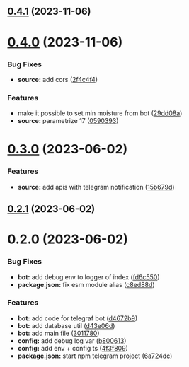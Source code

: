 

## [0.4.1](https://github.com/plant-a-seed/terre-backend/compare/0.4.0...0.4.1) (2023-11-06)

# [0.4.0](https://github.com/plant-a-seed/terre-backend/compare/0.3.0...0.4.0) (2023-11-06)


### Bug Fixes

* **source:** add cors ([2f4c4f4](https://github.com/plant-a-seed/terre-backend/commit/2f4c4f44776e048c2b3e72c5adc262a8bdfe2b23))


### Features

* make it possible to set min moisture from bot ([29dd08a](https://github.com/plant-a-seed/terre-backend/commit/29dd08aacb341a850a38f12e40253c446a3278f5))
* **source:** parametrize 17 ([0590393](https://github.com/plant-a-seed/terre-backend/commit/0590393a3e04c098b76e1893825cbc0b8c023213))

# [0.3.0](https://github.com/plant-a-seed/terre-backend/compare/0.2.1...0.3.0) (2023-06-02)


### Features

* **source:** add apis with telegram notification ([15b679d](https://github.com/plant-a-seed/terre-backend/commit/15b679d634df1b098294680279d8692c6fe6b138))

## [0.2.1](https://github.com/plant-a-seed/terre-backend/compare/0.2.0...0.2.1) (2023-06-02)

# 0.2.0 (2023-06-02)


### Bug Fixes

* **bot:** add debug env to logger of index ([fd6c550](https://github.com/plant-a-seed/terre-backend/commit/fd6c55063f7eeafca3427272695ac62206157135))
* **package.json:** fix esm module alias ([c8ed88d](https://github.com/plant-a-seed/terre-backend/commit/c8ed88d03750d1ffa0537609997b419a65c1c4a9))


### Features

* **bot:** add code for telegraf bot ([d4672b9](https://github.com/plant-a-seed/terre-backend/commit/d4672b9305764a31734f6121b16b5e5de63de7b4))
* **bot:** add database util ([d43e06d](https://github.com/plant-a-seed/terre-backend/commit/d43e06dbf3cc3472fe1004e2285170b6fdb5f8f7))
* **bot:** add main file ([3011780](https://github.com/plant-a-seed/terre-backend/commit/3011780f0b548ea311671c60f2384625b2f2f01b))
* **config:** add debug log var ([b800613](https://github.com/plant-a-seed/terre-backend/commit/b8006132249ec6d13795f5655479d15d9761cd58))
* **config:** add env + config ts ([4f3f809](https://github.com/plant-a-seed/terre-backend/commit/4f3f809f8e90fb0481c92acca0414cf09b77b7a9))
* **package.json:** start npm telegram project ([6a724dc](https://github.com/plant-a-seed/terre-backend/commit/6a724dc5544b4248467c9125c370ba1d8ae56928))